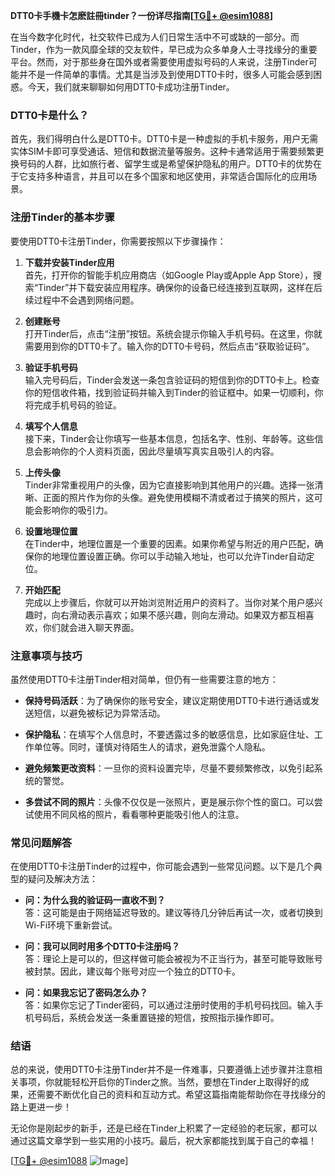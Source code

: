 **DTT0卡手機卡怎麽註冊tinder？一份详尽指南[[TG💪+ @esim1088](https://t.me/s/esim1088)]**

在当今数字化时代，社交软件已成为人们日常生活中不可或缺的一部分。而Tinder，作为一款风靡全球的交友软件，早已成为众多单身人士寻找缘分的重要平台。然而，对于那些身在国外或者需要使用虚拟号码的人来说，注册Tinder可能并不是一件简单的事情。尤其是当涉及到使用DTT0卡时，很多人可能会感到困惑。今天，我们就来聊聊如何用DTT0卡成功注册Tinder。

### DTT0卡是什么？

首先，我们得明白什么是DTT0卡。DTT0卡是一种虚拟的手机卡服务，用户无需实体SIM卡即可享受通话、短信和数据流量等服务。这种卡通常适用于需要频繁更换号码的人群，比如旅行者、留学生或是希望保护隐私的用户。DTT0卡的优势在于它支持多种语言，并且可以在多个国家和地区使用，非常适合国际化的应用场景。

### 注册Tinder的基本步骤

要使用DTT0卡注册Tinder，你需要按照以下步骤操作：

1. **下载并安装Tinder应用**  
   首先，打开你的智能手机应用商店（如Google Play或Apple App Store），搜索“Tinder”并下载安装应用程序。确保你的设备已经连接到互联网，这样在后续过程中不会遇到网络问题。

2. **创建账号**  
   打开Tinder后，点击“注册”按钮。系统会提示你输入手机号码。在这里，你就需要用到你的DTT0卡了。输入你的DTT0卡号码，然后点击“获取验证码”。

3. **验证手机号码**  
   输入完号码后，Tinder会发送一条包含验证码的短信到你的DTT0卡上。检查你的短信收件箱，找到验证码并输入到Tinder的验证框中。如果一切顺利，你将完成手机号码的验证。

4. **填写个人信息**  
   接下来，Tinder会让你填写一些基本信息，包括名字、性别、年龄等。这些信息会影响你的个人资料页面，因此尽量填写真实且吸引人的内容。

5. **上传头像**  
   Tinder非常重视用户的头像，因为它直接影响到其他用户的兴趣。选择一张清晰、正面的照片作为你的头像。避免使用模糊不清或者过于搞笑的照片，这可能会影响你的吸引力。

6. **设置地理位置**  
   在Tinder中，地理位置是一个重要的因素。如果你希望与附近的用户匹配，确保你的地理位置设置正确。你可以手动输入地址，也可以允许Tinder自动定位。

7. **开始匹配**  
   完成以上步骤后，你就可以开始浏览附近用户的资料了。当你对某个用户感兴趣时，向右滑动表示喜欢；如果不感兴趣，则向左滑动。如果双方都互相喜欢，你们就会进入聊天界面。

### 注意事项与技巧

虽然使用DTT0卡注册Tinder相对简单，但仍有一些需要注意的地方：

- **保持号码活跃**：为了确保你的账号安全，建议定期使用DTT0卡进行通话或发送短信，以避免被标记为异常活动。
  
- **保护隐私**：在填写个人信息时，不要透露过多的敏感信息，比如家庭住址、工作单位等。同时，谨慎对待陌生人的请求，避免泄露个人隐私。

- **避免频繁更改资料**：一旦你的资料设置完毕，尽量不要频繁修改，以免引起系统的警觉。

- **多尝试不同的照片**：头像不仅仅是一张照片，更是展示你个性的窗口。可以尝试使用不同风格的照片，看看哪种更能吸引他人的注意。

### 常见问题解答

在使用DTT0卡注册Tinder的过程中，你可能会遇到一些常见问题。以下是几个典型的疑问及解决方法：

- **问：为什么我的验证码一直收不到？**  
  答：这可能是由于网络延迟导致的。建议等待几分钟后再试一次，或者切换到Wi-Fi环境下重新尝试。

- **问：我可以同时用多个DTT0卡注册吗？**  
  答：理论上是可以的，但这样做可能会被视为不正当行为，甚至可能导致账号被封禁。因此，建议每个账号对应一个独立的DTT0卡。

- **问：如果我忘记了密码怎么办？**  
  答：如果你忘记了Tinder密码，可以通过注册时使用的手机号码找回。输入手机号码后，系统会发送一条重置链接的短信，按照指示操作即可。

### 结语

总的来说，使用DTT0卡注册Tinder并不是一件难事，只要遵循上述步骤并注意相关事项，你就能轻松开启你的Tinder之旅。当然，要想在Tinder上取得好的成果，还需要不断优化自己的资料和互动方式。希望这篇指南能帮助你在寻找缘分的路上更进一步！

无论你是刚起步的新手，还是已经在Tinder上积累了一定经验的老玩家，都可以通过这篇文章学到一些实用的小技巧。最后，祝大家都能找到属于自己的幸福！  

[[TG💪+ @esim1088](https://t.me/s/esim1088) ![Image](https://i.postimg.cc/4NQfJmqS/Snipaste-2025-05-13-00-14-12.png)]